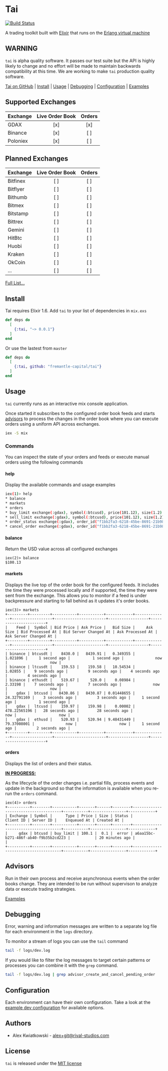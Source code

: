 # Tai
[![Build Status](https://circleci.com/gh/fremantle-capital/tai.png)](https://circleci.com/gh/fremantle-capital/tai)

A trading toolkit built with [Elixir](https://elixir-lang.org/) that runs on the [Erlang virtual machine](http://erlang.org/faq/implementations.html)

## WARNING

`tai` is alpha quality software. It passes our test suite but the API is highly 
likely to change and no effort will be made to maintain backwards compatibility at this time.
We are working to make `tai` production quality software.

[Tai on GitHub](https://github.com/fremantle-capital/tai) | [Install](#install) | [Usage](#usage) | [Debugging](#debugging) | [Configuration](#configuration) | [Examples](./examples)


## Supported Exchanges

| Exchange       | Live Order Book  | Orders |
|----------------|:----:|:--------------:|
| GDAX           | [x] | [x] |
| Binance        | [x] | [ ] |
| Poloniex       | [x] | [ ] |

## Planned Exchanges

| Exchange       | Live Order Book  | Orders |
|----------------|:----:|:--------------:|
| Bitfinex           | [ ] | [ ] |
| Bitflyer           | [ ] | [ ] |
| Bithumb            | [ ] | [ ] |
| Bitmex             | [ ] | [ ] |
| Bitstamp           | [ ] | [ ] |
| Bittrex            | [ ] | [ ] |
| Gemini             | [ ] | [ ] |
| HitBtc             | [ ] | [ ] |
| Huobi              | [ ] | [ ] |
| Kraken             | [ ] | [ ] |
| OkCoin             | [ ] | [ ] |
| ...                | [ ] | [ ] |

[Full List...](./PLANNED_EXCHANGES.md)

## Install

Tai requires Elixir 1.6. Add `tai` to your list of dependencies in `mix.exs`

```elixir
def deps do
  [
    {:tai, "~> 0.0.1"}
  ]
end
```

Or use the lastest from `master`

```elixir
def deps do
  [
    {:tai, github: "fremantle-capital/tai"}
  ]
end
```

## Usage

`tai` currently runs as an interactive mix console application.

Once started it subscribes to the configured order book feeds and starts 
[advisors](#advisors) to process the changes in the order book where you can 
execute orders using a uniform API across exchanges.

```bash
iex -S mix
```

### Commands

You can inspect the state of your orders and feeds or execute manual orders using the following commands

#### help

Display the available commands and usage examples

```bash
iex(1)> help
* balance
* markets
* orders
* buy_limit exchange(:gdax), symbol(:btcusd), price(101.12), size(1.2)
* sell_limit exchange(:gdax), symbol(:btcusd), price(101.12), size(1.2)
* order_status exchange(:gdax), order_id("f1bb2fa3-6218-45be-8691-21b98157f25a")
* cancel_order exchange(:gdax), order_id("f1bb2fa3-6218-45be-8691-21b98157f25a")
```

#### balance

Return the USD value across all configured exchanges


```
iex(2)> balance
$100.13
```

#### markets

Displays the live top of the order book for the configured feeds. It includes 
the time they were processed locally and if supported, the time they were sent 
from the exchange. This allows you to monitor if a feed is under backpressure and
starting to fall behind as it updates it's order books.

```
iex(3)> markets
+---------+---------+-----------+-----------+------------+--------------+------------------+-----------------------+------------------+-----------------------+
|    Feed |  Symbol | Bid Price | Ask Price |   Bid Size |     Ask Size | Bid Processed At | Bid Server Changed At | Ask Processed At | Ask Server Changed At |
+---------+---------+-----------+-----------+------------+--------------+------------------+-----------------------+------------------+-----------------------+
| binance | btcusdt |    8430.0 |   8439.91 |   0.349355 |     1.021896 |     1 second ago |          1 second ago |              now |                   now |
| binance | ltcusdt |    159.53 |    159.58 |   10.54534 |      1.02855 |    9 seconds ago |         9 seconds ago |    4 seconds ago |         4 seconds ago |
| binance | ethusdt |    519.67 |     520.0 |    0.08984 |      2.33198 |    7 seconds ago |         7 seconds ago |              now |                   now |
|    gdax |  btcusd |   8430.86 |   8430.87 | 0.01448655 |  24.32791169 |    3 seconds ago |         3 seconds ago |     1 second ago |          1 second ago |
|    gdax |  ltcusd |    159.97 |    159.98 |    0.00002 | 478.22565196 |   28 seconds ago |        28 seconds ago |              now |                   now |
|    gdax |  ethusd |    520.93 |    520.94 | 9.48431449 |  79.37008001 |              now |                   now |     1 second ago |         2 seconds ago |
+---------+---------+-----------+-----------+------------+--------------+------------------+-----------------------+------------------+-----------------------+
```

#### orders

Displays the list of orders and their status.

**[IN PROGRESS:](https://github.com/fremantle-capital/tai/tree/order-feed-spike)**

As the lifecycle of the order changes i.e. partial fills, process events and 
update in the background so that the information is available when you re-run 
the `orders` command.

```
iex(4)> orders
+----------+--------+-----------+-------+------+--------+--------------------------------------+-----------+----------------+------------+
| Exchange | Symbol |      Type | Price | Size | Status |                            Client ID | Server ID |    Enqueued At | Created At |
+----------+--------+-----------+-------+------+--------+--------------------------------------+-----------+----------------+------------+
|     gdax | btcusd | buy_limit | 100.1 |  0.1 |  error | a6aa15bc-b271-486f-ab40-f9b35b2cd223 |           | 20 minutes ago |            |
+----------+--------+-----------+-------+------+--------+--------------------------------------+-----------+----------------+------------+
```

## Advisors

Run in their own process and receive asynchronous events when the order books change.
They are intended to be run without supervison to analyze data or execute trading strategies.

[Examples](examples/advisors)

## Debugging

Error, warning and information messages are written to a separate log file for 
each environment in the `logs` directory.

To monitor a stream of logs you can use the `tail` command

```bash
tail -f logs/dev.log
```

If you would like to filter the log messages to target certain patterns or 
processes you can combine it with the `grep` command.

```bash
tail -f logs/dev.log | grep advisor_create_and_cancel_pending_order
```

## Configuration

Each environment can have their own configuration. Take a look at the [example 
dev configuration](config/dev.exs.example) for available options.

## Authors

* Alex Kwiatkowski - alex+git@rival-studios.com

## License

`tai` is released under the [MIT license](./LICENSE.md)
